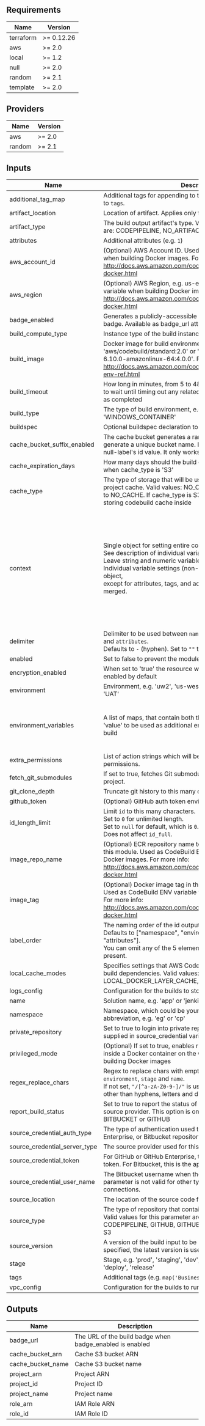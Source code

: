 <!-- markdownlint-disable -->
## Requirements

| Name | Version |
|------|---------|
| terraform | >= 0.12.26 |
| aws | >= 2.0 |
| local | >= 1.2 |
| null | >= 2.0 |
| random | >= 2.1 |
| template | >= 2.0 |

## Providers

| Name | Version |
|------|---------|
| aws | >= 2.0 |
| random | >= 2.1 |

## Inputs

| Name | Description | Type | Default | Required |
|------|-------------|------|---------|:--------:|
| additional\_tag\_map | Additional tags for appending to tags\_as\_list\_of\_maps. Not added to `tags`. | `map(string)` | `{}` | no |
| artifact\_location | Location of artifact. Applies only for artifact of type S3 | `string` | `""` | no |
| artifact\_type | The build output artifact's type. Valid values for this parameter are: CODEPIPELINE, NO\_ARTIFACTS or S3 | `string` | `"CODEPIPELINE"` | no |
| attributes | Additional attributes (e.g. `1`) | `list(string)` | `[]` | no |
| aws\_account\_id | (Optional) AWS Account ID. Used as CodeBuild ENV variable when building Docker images. For more info: http://docs.aws.amazon.com/codebuild/latest/userguide/sample-docker.html | `string` | `""` | no |
| aws\_region | (Optional) AWS Region, e.g. us-east-1. Used as CodeBuild ENV variable when building Docker images. For more info: http://docs.aws.amazon.com/codebuild/latest/userguide/sample-docker.html | `string` | `""` | no |
| badge\_enabled | Generates a publicly-accessible URL for the projects build badge. Available as badge\_url attribute when enabled | `bool` | `false` | no |
| build\_compute\_type | Instance type of the build instance | `string` | `"BUILD_GENERAL1_SMALL"` | no |
| build\_image | Docker image for build environment, e.g. 'aws/codebuild/standard:2.0' or 'aws/codebuild/eb-nodejs-6.10.0-amazonlinux-64:4.0.0'. For more info: http://docs.aws.amazon.com/codebuild/latest/userguide/build-env-ref.html | `string` | `"aws/codebuild/standard:2.0"` | no |
| build\_timeout | How long in minutes, from 5 to 480 (8 hours), for AWS CodeBuild to wait until timing out any related build that does not get marked as completed | `number` | `60` | no |
| build\_type | The type of build environment, e.g. 'LINUX\_CONTAINER' or 'WINDOWS\_CONTAINER' | `string` | `"LINUX_CONTAINER"` | no |
| buildspec | Optional buildspec declaration to use for building the project | `string` | `""` | no |
| cache\_bucket\_suffix\_enabled | The cache bucket generates a random 13 character string to generate a unique bucket name. If set to false it uses terraform-null-label's id value. It only works when cache\_type is 'S3 | `bool` | `true` | no |
| cache\_expiration\_days | How many days should the build cache be kept. It only works when cache\_type is 'S3' | `number` | `7` | no |
| cache\_type | The type of storage that will be used for the AWS CodeBuild project cache. Valid values: NO\_CACHE, LOCAL, and S3.  Defaults to NO\_CACHE.  If cache\_type is S3, it will create an S3 bucket for storing codebuild cache inside | `string` | `"NO_CACHE"` | no |
| context | Single object for setting entire context at once.<br>See description of individual variables for details.<br>Leave string and numeric variables as `null` to use default value.<br>Individual variable settings (non-null) override settings in context object,<br>except for attributes, tags, and additional\_tag\_map, which are merged. | <pre>object({<br>    enabled             = bool<br>    namespace           = string<br>    environment         = string<br>    stage               = string<br>    name                = string<br>    delimiter           = string<br>    attributes          = list(string)<br>    tags                = map(string)<br>    additional_tag_map  = map(string)<br>    regex_replace_chars = string<br>    label_order         = list(string)<br>    id_length_limit     = number<br>  })</pre> | <pre>{<br>  "additional_tag_map": {},<br>  "attributes": [],<br>  "delimiter": null,<br>  "enabled": true,<br>  "environment": null,<br>  "id_length_limit": null,<br>  "label_order": [],<br>  "name": null,<br>  "namespace": null,<br>  "regex_replace_chars": null,<br>  "stage": null,<br>  "tags": {}<br>}</pre> | no |
| delimiter | Delimiter to be used between `namespace`, `environment`, `stage`, `name` and `attributes`.<br>Defaults to `-` (hyphen). Set to `""` to use no delimiter at all. | `string` | `null` | no |
| enabled | Set to false to prevent the module from creating any resources | `bool` | `null` | no |
| encryption\_enabled | When set to 'true' the resource will have AES256 encryption enabled by default | `bool` | `false` | no |
| environment | Environment, e.g. 'uw2', 'us-west-2', OR 'prod', 'staging', 'dev', 'UAT' | `string` | `null` | no |
| environment\_variables | A list of maps, that contain both the key 'name' and the key 'value' to be used as additional environment variables for the build | <pre>list(object(<br>    {<br>      name  = string<br>      value = string<br>  }))</pre> | <pre>[<br>  {<br>    "name": "NO_ADDITIONAL_BUILD_VARS",<br>    "value": "TRUE"<br>  }<br>]</pre> | no |
| extra\_permissions | List of action strings which will be added to IAM service account permissions. | `list` | `[]` | no |
| fetch\_git\_submodules | If set to true, fetches Git submodules for the AWS CodeBuild build project. | `bool` | `false` | no |
| git\_clone\_depth | Truncate git history to this many commits. | `number` | `null` | no |
| github\_token | (Optional) GitHub auth token environment variable (`GITHUB_TOKEN`) | `string` | `""` | no |
| id\_length\_limit | Limit `id` to this many characters.<br>Set to `0` for unlimited length.<br>Set to `null` for default, which is `0`.<br>Does not affect `id_full`. | `number` | `null` | no |
| image\_repo\_name | (Optional) ECR repository name to store the Docker image built by this module. Used as CodeBuild ENV variable when building Docker images. For more info: http://docs.aws.amazon.com/codebuild/latest/userguide/sample-docker.html | `string` | `"UNSET"` | no |
| image\_tag | (Optional) Docker image tag in the ECR repository, e.g. 'latest'. Used as CodeBuild ENV variable when building Docker images. For more info: http://docs.aws.amazon.com/codebuild/latest/userguide/sample-docker.html | `string` | `"latest"` | no |
| label\_order | The naming order of the id output and Name tag.<br>Defaults to ["namespace", "environment", "stage", "name", "attributes"].<br>You can omit any of the 5 elements, but at least one must be present. | `list(string)` | `null` | no |
| local\_cache\_modes | Specifies settings that AWS CodeBuild uses to store and reuse build dependencies. Valid values: LOCAL\_SOURCE\_CACHE, LOCAL\_DOCKER\_LAYER\_CACHE, and LOCAL\_CUSTOM\_CACHE | `list(string)` | `[]` | no |
| logs\_config | Configuration for the builds to store log data to CloudWatch or S3. | `any` | `{}` | no |
| name | Solution name, e.g. 'app' or 'jenkins' | `string` | `null` | no |
| namespace | Namespace, which could be your organization name or abbreviation, e.g. 'eg' or 'cp' | `string` | `null` | no |
| private\_repository | Set to true to login into private repository with credentials supplied in source\_credential variable. | `bool` | `false` | no |
| privileged\_mode | (Optional) If set to true, enables running the Docker daemon inside a Docker container on the CodeBuild instance. Used when building Docker images | `bool` | `false` | no |
| regex\_replace\_chars | Regex to replace chars with empty string in `namespace`, `environment`, `stage` and `name`.<br>If not set, `"/[^a-zA-Z0-9-]/"` is used to remove all characters other than hyphens, letters and digits. | `string` | `null` | no |
| report\_build\_status | Set to true to report the status of a build's start and finish to your source provider. This option is only valid when the source\_type is BITBUCKET or GITHUB | `bool` | `false` | no |
| source\_credential\_auth\_type | The type of authentication used to connect to a GitHub, GitHub Enterprise, or Bitbucket repository. | `string` | `"PERSONAL_ACCESS_TOKEN"` | no |
| source\_credential\_server\_type | The source provider used for this project. | `string` | `"GITHUB"` | no |
| source\_credential\_token | For GitHub or GitHub Enterprise, this is the personal access token. For Bitbucket, this is the app password. | `string` | `""` | no |
| source\_credential\_user\_name | The Bitbucket username when the authType is BASIC\_AUTH. This parameter is not valid for other types of source providers or connections. | `string` | `""` | no |
| source\_location | The location of the source code from git or s3 | `string` | `""` | no |
| source\_type | The type of repository that contains the source code to be built. Valid values for this parameter are: CODECOMMIT, CODEPIPELINE, GITHUB, GITHUB\_ENTERPRISE, BITBUCKET or S3 | `string` | `"CODEPIPELINE"` | no |
| source\_version | A version of the build input to be built for this project. If not specified, the latest version is used. | `string` | `""` | no |
| stage | Stage, e.g. 'prod', 'staging', 'dev', OR 'source', 'build', 'test', 'deploy', 'release' | `string` | `null` | no |
| tags | Additional tags (e.g. `map('BusinessUnit','XYZ')` | `map(string)` | `{}` | no |
| vpc\_config | Configuration for the builds to run inside a VPC. | `any` | `{}` | no |

## Outputs

| Name | Description |
|------|-------------|
| badge\_url | The URL of the build badge when badge\_enabled is enabled |
| cache\_bucket\_arn | Cache S3 bucket ARN |
| cache\_bucket\_name | Cache S3 bucket name |
| project\_arn | Project ARN |
| project\_id | Project ID |
| project\_name | Project name |
| role\_arn | IAM Role ARN |
| role\_id | IAM Role ID |

<!-- markdownlint-restore -->
